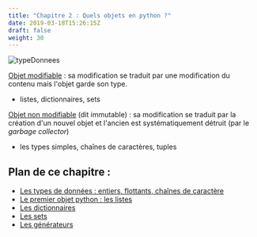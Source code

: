 ```yaml
---
title: "Chapitre 2 : Quels objets en python ?"
date: 2019-03-18T15:26:15Z
draft: false
weight: 30
---
```


![typeDonnees](../../images/typeDonnees.jpg "typeDonnees")


<ins>Objet modifiable</ins> : sa modification se traduit par une modification du contenu mais l'objet garde son type.

* listes, dictionnaires, sets

<ins>Objet non modifiable</ins> (dit immutable) : sa modification se traduit par la création d'un nouvel objet et l'ancien est systématiquement détruit (par le *garbage collector*)

* les types simples, chaînes de caractères, tuples

## Plan de ce chapitre :

* [Les types de données : entiers, flottants, chaînes de caractère](./1-typessimples)
* [Le premier objet python : les listes](./2-listes)
* [Les dictionnaires](./3-dictionnaires)
* [Les sets](./4-sets)
* [Les générateurs](./5-generateurs)
